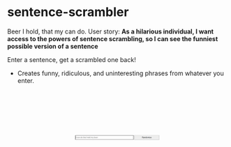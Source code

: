 # sentence-scrambler
Beer I hold, that my can do.
User story:
**As a hilarious individual, I want access to the powers of sentence scrambling, so I can see the funniest possible version of a sentence**

Enter a sentence, get a scrambled one back!
* Creates funny, ridiculous, and uninteresting phrases from whatever you enter.

![](demo.gif)
